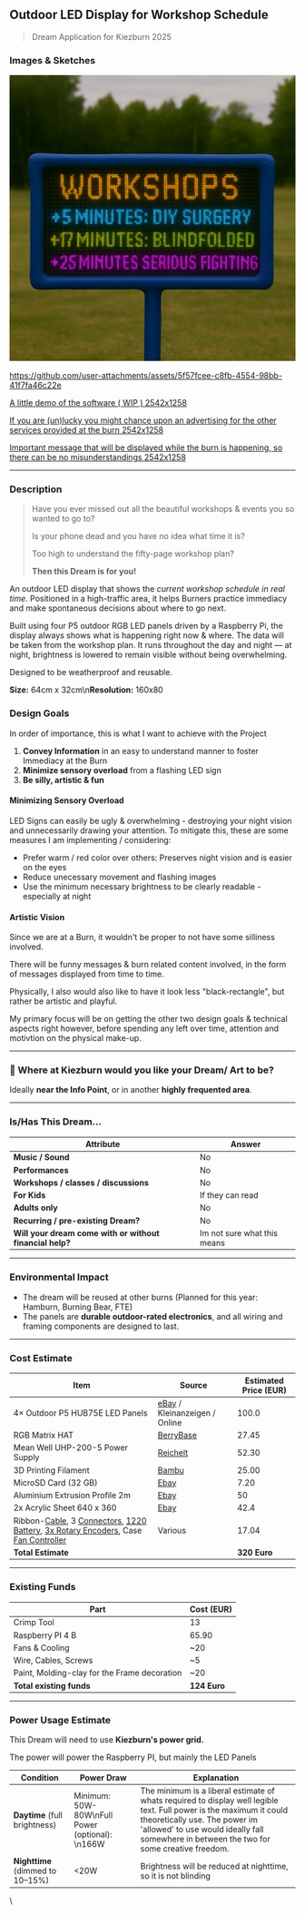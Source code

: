 ## **Outdoor LED Display for Workshop Schedule**

> Dream Application for Kiezburn 2025

### Images & Sketches

 ![AI concept image of the LED Display and molded frame](attachments/7d8bd42e-93ce-4373-88ad-140b95bfe400.png)


https://github.com/user-attachments/assets/5f57fcee-c8fb-4554-98bb-41f7fa46c22e



[A little demo of the software ( WIP ) 2542x1258](attachments/88101f34-d130-4cfa-a113-43e1a9f4ed12.mp4)


[If you are (un)lucky you might chance upon an advertising for the other services provided at the burn 2542x1258](attachments/646cfd31-8b18-4a2c-b916-d6e3770b4034.qt)


[Important message that will be displayed while the burn is happening, so there can be no misunderstandings 2542x1258](attachments/1314d3a6-feeb-44d4-a268-36e528dcbb43.qt)


---

### Description

> Have you ever missed out all the beautiful workshops & events you so wanted to go to?
>
> Is your phone dead and you have no idea what time it is?
>
> Too high to understand the fifty-page workshop plan? 
>
> **Then this Dream is for you!**

An outdoor LED display that shows the *current workshop schedule in real time*. Positioned in a high-traffic area, it helps Burners practice immediacy and make spontaneous decisions about where to go next.

Built using four P5 outdoor RGB LED panels driven by a Raspberry Pi, the display always shows what is happening right now & where. The data will be taken from the workshop plan. It runs throughout the day and night — at night, brightness is lowered to remain visible without being overwhelming.

Designed to be weatherproof and reusable.

**Size:** 64cm x 32cm\n**Resolution:** 160x80

### Design Goals

In order of importance, this is what I want to achieve with the Project


1. **Convey Information** in an easy to understand manner to foster Immediacy at the Burn
2. **Minimize sensory overload** from a flashing LED sign
3. **Be silly, artistic & fun**

#### Minimizing Sensory Overload

LED Signs can easily be ugly & overwhelming - destroying your night vision and unnecessarily drawing your attention. To mitigate this, these are some measures I am implementing / considering:

* Prefer warm / red color over others: Preserves night vision and is easier on the eyes
* Reduce unecessary movement and flashing images
* Use the minimum necessary brightness to be clearly readable - especially at night

#### Artistic Vision

Since we are at a Burn, it wouldn't be proper to not have some silliness involved. 

There will be funny messages & burn related content involved, in the form of messages displayed from time to time. 

Physically, I also would also like to have it look less "black-rectangle", but rather be artistic and playful. 

My primary focus will be on getting the other two design goals & technical aspects right however, before spending any left over time, attention and motivtion on the physical make-up. 


---

### 📍 Where at Kiezburn would you like your Dream/ Art to be?

Ideally **near the Info Point**, or in another **highly frequented area**.


---

### Is/Has This Dream…

| Attribute | Answer |
|----|----|
| **Music / Sound** | No |
| **Performances** | No |
| **Workshops / classes / discussions** | No |
| **For Kids** | If they can read |
| **Adults only** | No |
| **Recurring / pre-existing Dream?** | No |
| **Will your dream come with or without financial help?** | Im not sure what this means |


---

### Environmental Impact

* The dream will be reused at other burns (Planned for this year: Hamburn, Burning Bear, FTE)
* The panels are **durable outdoor-rated electronics**, and all wiring and framing components are designed to last.


---

### Cost Estimate

| **Item** | **Source** | **Estimated Price (EUR)** |
|----|----|----|
| 4× Outdoor P5 HUB75E LED Panels  | [eBay](https://www.ebay.de/itm/305982678542?itmmeta=01JRZ4KSM20DW0DZ2R3S1WHXNV&hash=item473dfd260e:g:dtoAAOSwJw5fAEAr#:\~:text=EUR%2044%2C00) / Kleinanzeigen / Online | 100.0 |
| RGB Matrix HAT | [BerryBase](https://www.berrybase.de/adafruit-rgb-matrix-hat-rtc-fuer-raspberry-pi-mini-kit)  | 27.45 |
| Mean Well UHP-200-5 Power Supply | [Reichelt](https://www.reichelt.de/de/de/shop/produkt/schaltnetzteil_geschlossen_200_w_5_v_40_a-256071) | 52.30 |
| 3D Printing Filament | [Bambu](https://eu.store.bambulab.com/de/products/asa-filament) | 25.00 |
| MicroSD Card (32 GB) | [Ebay](https://www.ebay.de/itm/266611124556?_skw=micro+sd+karte+32gb&itmmeta=01JS1AHQSESBH88C6HD69FAA6A&hash=item3e1342e94c%3Ag%3ARpkAAOSwqQFn3q6e&itmprp=enc%3AAQAKAAAA0FkggFvd1GGDu0w3yXCmi1dM%2BUXserQFnCPR7iXj%2FMnwtnjfY7Fi3XsqkLUNbJiwddoYm9Z7fD45j6laqBEuOuEUUnGkfwUj0vs%2F6bl%2F138b4QDrtneLV4eUFhWYhyWJV6x9DHGjJeGx7P44SPBsC7B4wNLIQYpq2PVadXXdb%2B%2Bn6w8U8%2Bul7RO4B5lxIhm1adhfwsyTjZ98EkURYdkKIfxaddY5Fi2aAG54znQ7rgvEaKBDXucQJInAJJVk0U72rAhVBgW5DKJTUM0PmuJc1yc%3D%7Ctkp%3ABlBMUIb9xqrIZQ&var=566367769169) | 7.20 |
| Aluminium Extrusion Profile 2m | [Ebay](https://www.ebay.de/itm/284455289033?_skw=20x60+alu+profil&itmmeta=01JS6V6TWGT1M1AHEXWA1044EY&hash=item423adb40c9:g:CsEAAOSwECZnTFZ3&itmprp=enc%3AAQAKAAAA0FkggFvd1GGDu0w3yXCmi1d2wH7FRF9dClp8XG6wy%2Bkw6lD5%2Bp4AxyOIo6%2FkTwZ3HUXYyNyVDFMz9LLMUENfWgaltft2USk28NFBkludZzjNo3U4BK4XWJuRB1ct%2F4s077cFw6cHWP%2FsjUjNSIINGEKeXi4sZFJLkPnPiSNn5M4ZION6AIuJIomosdqWsDDSKa4BO1aOaVceRV%2Fxxq6jcBAE4h4Q01%2BWfBaHqPjsKQuL3%2B0VvGzcfpXOynxxZR9W7j1uYtxyhHLfheeI1xja1YU%3D%7Ctkp%3ABk9SR76um9vJZQ)   | 50 |
| 2x Acrylic Sheet 640 x 360 | [Ebay](https://www.ebay.de/itm/265727576896?_skw=acryl+5mm&itmmeta=01JS6VECZ91EVV0VDNEM3T831H&hash=item3dde990b40:g:VW4AAOSw4BZf3kcy&itmprp=enc%3AAQAKAAAAwFkggFvd1GGDu0w3yXCmi1c0HwckGpNOWd%2B1AeAVli0AvhjZVTngMolZCPgZgXBXpXu88PKmr1yS1OOLep4pwkuHVGVGnk5zFtfD8RPnHTuoDuwenc7tot96cFpqENEpHgGhjnQSya9zudeTDh8j4f6NOb2wHDs3%2BCgFcpI5A7FytpX27DxQHHBrd6kY4JTgKcim78ke86d9HDyCENH6PXWR%2BDnZMB8W83%2BzrSNIi%2F05NpRdWeJ4jf4WAkvwf0NHCw%3D%3D%7Ctkp%3ABlBMUPrPudvJZQ) | 42.4 |
| Ribbon-[Cable](https://www.reichelt.com/us/en/shop/product/flat_ribbon_cable_awg_28_16-pin_coloured_3-m_ring-47670), 3 [Connectors](https://www.reichelt.de/de/en/shop/product/16-pin_idc_socket_with_strain_relief-14573?CCOUNTRY=445&LANGUAGE=en&utm_source=chatgpt.com), [1220 Battery](https://www.berrybase.de/), [3x Rotary Encoders](https://www.berrybase.de/drehregler-rotary-encoder-mit-breakoutboard), Case [Fan Controller](https://www.reichelt.com/de/en/shop/product/raspberry_pi_-_fan_controller_i2c-307014#closemodal) | Various | 17.04 |
| **Total Estimate** |    | **320 Euro** |


---

### Existing Funds

| Part | Cost (EUR) |
|----|----|
| Crimp Tool | 13 |
| Raspberry PI 4 B | 65.90 |
| Fans & Cooling  | \~20 |
| Wire, Cables, Screws | \~5 |
| Paint, Molding-clay for the Frame decoration | \~20 |
| **Total existing funds** | **124 Euro** |


---

### Power Usage Estimate

This Dream will need to use **Kiezburn's power grid.** 

The power will power the Raspberry PI, but mainly the LED Panels

| Condition | Power Draw | Explanation |
|----|----|----|
| **Daytime** (full brightness) | Minimum:  50W-80W\nFull Power (optional): \n166W | The minimum is a liberal estimate of whats required to display well legible text.  Full power is the maximum it could theoretically use. The power im 'allowed' to use would ideally fall somewhere in between the two for some creative freedom. |
| **Nighttime** (dimmed to 10–15%) | <20W | Brightness will be reduced at nighttime, so it is not blinding |


\
